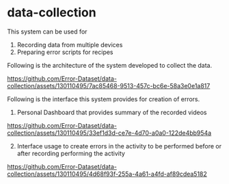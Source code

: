 # data-collection

This system can be used for 

1. Recording data from multiple devices
2. Preparing error scripts for recipes

Following is the architecture of the system developed to collect the data. 

https://github.com/Error-Dataset/data-collection/assets/130110495/7ac85468-9513-457c-bc6e-58a3e0e1a817

Following is the interface this system provides for creation of errors. 

1. Personal Dashboard that provides summary of the recorded videos

https://github.com/Error-Dataset/data-collection/assets/130110495/33ef1d3d-ce7e-4d70-a0a0-122de4bb954a

2. Interface usage to create errors in the activity to be performed before or after recording performing the activity

https://github.com/Error-Dataset/data-collection/assets/130110495/4d68f93f-255a-4a61-a4fd-af89cdea5182



